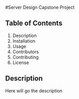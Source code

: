 #Server Design Capstone Project


## Table of Contents 
1. Description
2. Installation
3. Usage
4. Contributors
5. Contributing
6. License

## Description
Here will go the description

